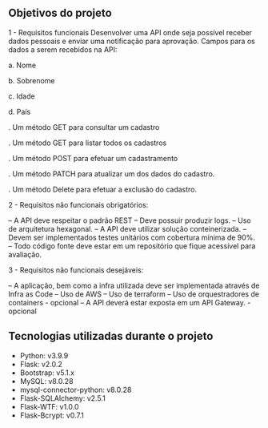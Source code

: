 ## Objetivos do projeto

1 - Requisitos funcionais
Desenvolver uma API onde seja possível receber dados pessoais e enviar uma notificação para aprovação.
Campos para os dados a serem recebidos na API:

a. Nome

b. Sobrenome

c. Idade

d. País


. Um método GET para consultar um cadastro

. Um método GET para listar todos os cadastros

. Um método POST para efetuar um cadastramento

. Um método PATCH para atualizar um dos dados do cadastro.

. Um método Delete para efetuar a exclusão do cadastro.

2 - Requisitos não funcionais obrigatórios:

– A API deve respeitar o padrão REST
– Deve possuir produzir logs.
– Uso de arquitetura hexagonal.
– A API deve utilizar solução conteinerizada.
– Devem ser implementados testes unitários com cobertura mínima de 90%.
– Todo código fonte deve estar em um repositório que fique acessível para avaliação.

3 - Requisitos não funcionais desejáveis:

– A aplicação, bem como a infra utilizada deve ser implementada através de Infra as Code
– Uso de AWS
– Uso de terraform
– Uso de orquestradores de containers - opcional
– A API deverá estar exposta em um API Gateway. - opcional

## Tecnologias utilizadas durante o projeto

* Python: v3.9.9
* Flask: v2.0.2
* Bootstrap: v5.1.x
* MySQL: v8.0.28
* mysql-connector-python: v8.0.28
* Flask-SQLAlchemy: v2.5.1
* Flask-WTF: v1.0.0
* Flask-Bcrypt: v0.7.1
